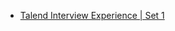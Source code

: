  - [Talend Interview Experience | Set 1](https://www.geeksforgeeks.org/talend-interview-experience-set-1/)